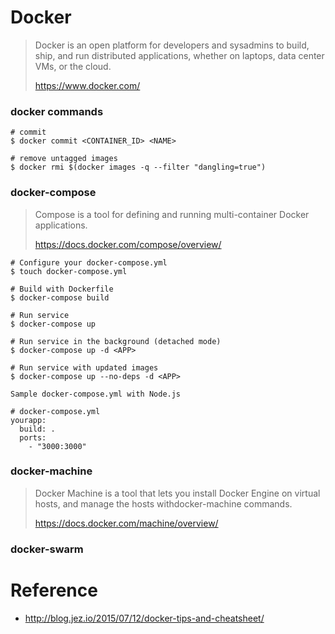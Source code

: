 # Docker
> Docker is an open platform for developers and sysadmins to build, ship, and run distributed applications, whether on laptops, data center VMs, or the cloud.
>
> https://www.docker.com/

### docker commands

```
# commit
$ docker commit <CONTAINER_ID> <NAME>

# remove untagged images
$ docker rmi $(docker images -q --filter "dangling=true")
```

### docker-compose
> Compose is a tool for defining and running multi-container Docker applications. 
>
> https://docs.docker.com/compose/overview/

```
# Configure your docker-compose.yml
$ touch docker-compose.yml

# Build with Dockerfile
$ docker-compose build

# Run service
$ docker-compose up

# Run service in the background (detached mode)
$ docker-compose up -d <APP>

# Run service with updated images
$ docker-compose up --no-deps -d <APP>
```

`Sample docker-compose.yml with Node.js`

```
# docker-compose.yml
yourapp:
  build: .
  ports:
    - "3000:3000"
```

### docker-machine
> Docker Machine is a tool that lets you install Docker Engine on virtual hosts, and manage the hosts withdocker-machine commands.
>
> https://docs.docker.com/machine/overview/



### docker-swarm





# Reference
- http://blog.jez.io/2015/07/12/docker-tips-and-cheatsheet/
